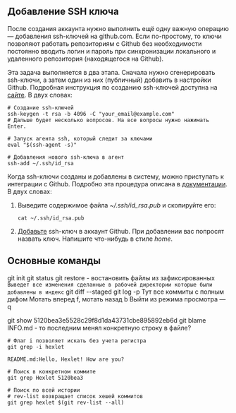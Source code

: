 ## Добавление SSH ключа

После создания аккаунта нужно выполнить ещё одну важную операцию — добавления ssh-ключей на github.com. Если по-простому, то ключи позволяют работать репозиториям с Github без необходимости постоянно вводить логин и пароль при синхронизации локального и удаленного репозитория (находящегося на Github).

Эта задача выполняется в два этапа. Сначала нужно сгенерировать ssh-ключи, а затем один из них (публичный) добавить в настройки Github. Подробная инструкция по созданию ssh-ключей доступна на [сайте](https://docs.github.com/en/github/authenticating-to-github/generating-a-new-ssh-key-and-adding-it-to-the-ssh-agent). В двух словах:

```
# Создание ssh-ключей
ssh-keygen -t rsa -b 4096 -C "your_email@example.com"
# Дальше будет несколько вопросов. На все вопросы нужно нажимать Enter.

# Запуск агента ssh, который следит за ключами
eval "$(ssh-agent -s)"

# Добавления нового ssh-ключа в агент
ssh-add ~/.ssh/id_rsa
```

Когда ssh-ключи созданы и добавлены в систему, можно приступать к интеграции с Github. Подробно эта процедура описана в [документации](https://docs.github.com/en/github/authenticating-to-github/adding-a-new-ssh-key-to-your-github-account). В двух словах:

1.  Выведите содержимое файла _~/.ssh/id_rsa.pub_ и скопируйте его:
    
    ```
    cat ~/.ssh/id_rsa.pub
    ```
    
2.  [Добавьте](https://github.com/settings/keys) ssh-ключ в аккаунт Github. При добавлении вас попросят назвать ключ. Напишите что-нибудь в стиле _home_.

## Основные команды
git init
git status
git restore - востановить файлы из зафиксированных
`Выведет все изменения сделанные в рабочей директории которые были добавлены в индекс`
git diff --staged
git log -p
Тут все коммиты с полным дифом
Мотать вперед f, мотать назад b
Выйти из режима просмотра — q

git show 5120bea3e5528c29f8d1da43731cbe895892eb6d
git blame INFO.md - то последним менял конкретную строку в файле?

```
# Флаг i позволяет искать без учета регистра
git grep -i hexlet

README.md:Hello, Hexlet! How are you?

# Поиск в конкретном коммите
git grep Hexlet 5120bea3

# Поиск по всей истории
# rev-list возвращает список хешей коммитов
git grep hexlet $(git rev-list --all)
```